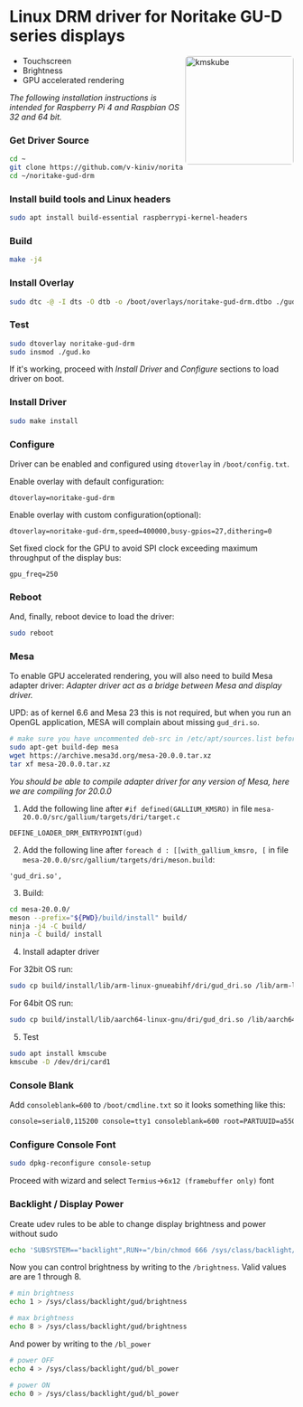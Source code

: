 
# Linux DRM driver for Noritake GU-D series displays
<img align="right" src="./kmscube.gif" alt="kmskube" width="192" style="width:192px; border-radius: 6px;"/>

- Touchscreen
- Brightness
- GPU accelerated rendering


*The following installation instructions is intended for Raspberry Pi 4 and Raspbian OS 32 and 64 bit.*

### Get Driver Source
```bash
cd ~
git clone https://github.com/v-kiniv/noritake-gud-drm.git
cd ~/noritake-gud-drm
```

### Install build tools and Linux headers
```bash
sudo apt install build-essential raspberrypi-kernel-headers
```

### Build
```bash
make -j4
```

### Install Overlay
```bash
sudo dtc -@ -I dts -O dtb -o /boot/overlays/noritake-gud-drm.dtbo ./gud.dts
```

### Test
```bash
sudo dtoverlay noritake-gud-drm
sudo insmod ./gud.ko
```
If it's working, proceed with *Install Driver* and *Configure* sections to load driver on boot.

### Install Driver
```bash
sudo make install
```

### Configure
Driver can be enabled and configured using `dtoverlay` in `/boot/config.txt`.

Enable overlay with default configuration:
```
dtoverlay=noritake-gud-drm
```

Enable overlay with custom configuration(optional):
```
dtoverlay=noritake-gud-drm,speed=400000,busy-gpios=27,dithering=0
```

Set fixed clock for the GPU to avoid SPI clock exceeding maximum throughput of the display bus:
```
gpu_freq=250
```

### Reboot
And, finally, reboot device to load the driver:
```bash
sudo reboot
```

### Mesa
To enable GPU accelerated rendering, you will also need to build Mesa adapter driver:
*Adapter driver act as a bridge between Mesa and display driver.*

UPD: as of kernel 6.6 and Mesa 23 this is not required, but when you run an OpenGL application, MESA will complain about missing `gud_dri.so`.

```bash
# make sure you have uncommented deb-src in /etc/apt/sources.list before running apt-get build-dep
sudo apt-get build-dep mesa
wget https://archive.mesa3d.org/mesa-20.0.0.tar.xz
tar xf mesa-20.0.0.tar.xz
```
*You should be able to compile adapter driver for any version of Mesa, here we are compiling for 20.0.0*

1. Add the following line after `#if defined(GALLIUM_KMSRO)` in file `mesa-20.0.0/src/gallium/targets/dri/target.c`
```
DEFINE_LOADER_DRM_ENTRYPOINT(gud)
```

2. Add the following line after `foreach d : [[with_gallium_kmsro, [` in file `mesa-20.0.0/src/gallium/targets/dri/meson.build`:
```
'gud_dri.so',
```

3. Build:
```bash
cd mesa-20.0.0/
meson --prefix="${PWD}/build/install" build/
ninja -j4 -C build/
ninja -C build/ install
```

4. Install adapter driver

For 32bit OS run:
```bash
sudo cp build/install/lib/arm-linux-gnueabihf/dri/gud_dri.so /lib/arm-linux-gnueabihf/dri/
```

For 64bit OS run:
```bash
sudo cp build/install/lib/aarch64-linux-gnu/dri/gud_dri.so /lib/aarch64-linux-gnu/dri/
```

5. Test
```bash
sudo apt install kmscube
kmscube -D /dev/dri/card1
```

### Console Blank
Add `consoleblank=600` to `/boot/cmdline.txt` so it looks something like this:
```txt
console=serial0,115200 console=tty1 consoleblank=600 root=PARTUUID=a5507f56-02 rootfstype=ext4 fsck.repair=yes rootwait
```

### Configure Console Font
```bash
sudo dpkg-reconfigure console-setup
```
Proceed with wizard and select `Termius`->`6x12 (framebuffer only)` font

### Backlight / Display Power
Create udev rules to be able to change display brightness and power without sudo
```bash
echo 'SUBSYSTEM=="backlight",RUN+="/bin/chmod 666 /sys/class/backlight/%k/brightness /sys/class/backlight/%k/bl_power"' | sudo tee -a /etc/udev/rules.d/backlight-permissions.rules
```

Now you can control brightness by writing to the `/brightness`. Valid values are are 1 through 8.
```bash
# min brightness
echo 1 > /sys/class/backlight/gud/brightness

# max brightness
echo 8 > /sys/class/backlight/gud/brightness
```
And power by writing to the `/bl_power`
```bash
# power OFF
echo 4 > /sys/class/backlight/gud/bl_power

# power ON
echo 0 > /sys/class/backlight/gud/bl_power
```